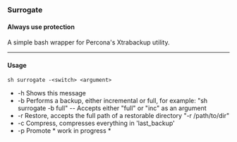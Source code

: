 ### Surrogate
#### Always use protection

A simple bash wrapper for Percona's Xtrabackup utility.

----

#### Usage

`sh surrogate -<switch> <argument>`

- -h	Shows this message
- -b	Performs a backup, either incremental or full, for example: "sh surrogate -b full"
--	Accepts either "full" or "inc" as an argument
- -r 	Restore, accepts the full path of a restorable directory "-r /path/to/dir"
- -c	Compress, compresses everything in 'last_backup'
- -p	Promote * work in progress *
